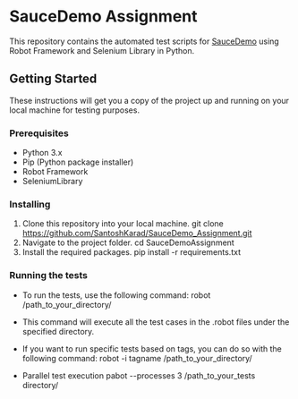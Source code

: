 # SauceDemo Assignment

This repository contains the automated test scripts for [SauceDemo](https://www.saucedemo.com/) using Robot Framework and Selenium Library in Python.

## Getting Started

These instructions will get you a copy of the project up and running on your local machine for testing purposes.

### Prerequisites

- Python 3.x
- Pip (Python package installer)
- Robot Framework
- SeleniumLibrary

### Installing

1. Clone this repository into your local machine.
git clone https://github.com/SantoshKarad/SauceDemo_Assignment.git
2. Navigate to the project folder.
cd SauceDemoAssignment
3. Install the required packages.
pip install -r requirements.txt

### Running the tests

- To run the tests, use the following command:
robot /path_to_your_directory/
- This command will execute all the test cases in the .robot files under the specified directory.

- If you want to run specific tests based on tags, you can do so with the following command:
robot -i tagname /path_to_your_directory/

- Parallel test execution
  pabot --processes 3 /path_to_your_tests directory/
